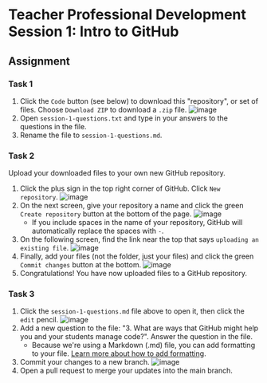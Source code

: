 # Teacher Professional Development Session 1: Intro to GitHub

## Assignment

### Task 1
1. Click the `Code` button (see below) to download this "repository", or set of files. Choose `Download ZIP` to download a `.zip` file.
![image](https://user-images.githubusercontent.com/2359538/93855504-3b0c6100-fc7d-11ea-91ef-0859caf7fcb9.png)
2. Open `session-1-questions.txt` and type in your answers to the questions in the file.
3. Rename the file to `session-1-questions.md`.

### Task 2
Upload your downloaded files to your own new GitHub repository.
1. Click the plus sign in the top right corner of GitHub. Click `New repository`.
    ![image](https://user-images.githubusercontent.com/62277385/95249722-bc680580-07de-11eb-8236-18f2af2a2acc.png)
2. On the next screen, give your repository a name and click the green `Create repository` button at the bottom of the page.
![image](https://user-images.githubusercontent.com/62277385/95250084-3c8e6b00-07df-11eb-8c69-4c4bead7312f.png)
   - If you include spaces in the name of your repository, GitHub will automatically replace the spaces with `-`.
3. On the following screen, find the link near the top that says `uploading an existing file`.
![image](https://user-images.githubusercontent.com/62277385/95250288-85462400-07df-11eb-855c-d744e889ab3e.png)
4. Finally, add your files (not the folder, just your files) and click the green `Commit changes` button at the bottom.
![image](https://user-images.githubusercontent.com/62277385/95250509-d0f8cd80-07df-11eb-8da3-caae02e2773c.png)
5. Congratulations! You have now uploaded files to a GitHub repository.

### Task 3
1. Click the `session-1-questions.md` file above to open it, then click the `edit` pencil. 
![image](https://user-images.githubusercontent.com/62277385/95259612-0eb02300-07ed-11eb-8e80-a429eda0dd48.png)
2. Add a new question to the file: "3. What are ways that GitHub might help you and your students manage code?". Answer the question in the file.
    * Because we're using a Markdown (.md) file, you can add formatting to your file. [Learn more about how to add formatting](https://guides.github.com/features/mastering-markdown/).
3. Commit your changes to a new branch.
![image](https://user-images.githubusercontent.com/62277385/95259688-2edfe200-07ed-11eb-88af-894cdfe7fc35.png)
4. Open a pull request to merge your updates into the main branch.
